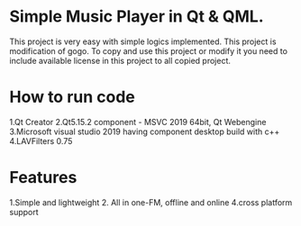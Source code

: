 # Simple Music Player in Qt & QML.
This project is very easy with simple logics implemented.
This project is modification of gogo. To copy and use this project or modify it you need to include available license in this  project to all copied project.

# How to run code
1.Qt Creator 
2.Qt5.15.2 component - MSVC 2019 64bit, Qt Webengine
3.Microsoft visual studio 2019 having component desktop build with c++ 
4.LAVFilters 0.75

# Features 
1.Simple and lightweight
2. All in one-FM, offline and online
4.cross platform support